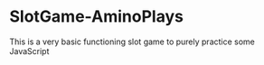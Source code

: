 # SlotGame-AminoPlays
This is a very basic functioning slot game to purely practice some JavaScript
